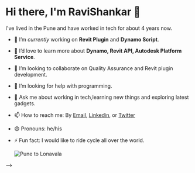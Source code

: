 # Hi there, I'm RaviShankar :wave: 

I've lived in the Pune and have worked in tech for about 4 years now.
- 🔭 I’m _currently_ working on **Revit Plugin** and **Dynamo Script**.
- 🌱 I’d love to learn more about **Dynamo, Revit API, Autodesk Platform Service**.
- 👯 I’m looking to collaborate on Quality Assurance and Revit plugin development.
- 🤔 I’m looking for help with programming.
- 💬 Ask me about working in tech,learning new things and exploring latest gadgets.
- 📫 How to reach me: By [Email](ravishankar.unipune@gmail.com), [Linkedin](https://www.linkedin.com/in/kumarravi007/), or [Twitter](https://twitter.com/techky_ravi)
- 😄 Pronouns: he/his
- ⚡ Fun fact: I would like to ride cycle all over the world.

  ![Pune to Lonavala](https://user-images.githubusercontent.com/63152994/120317143-e5a04d80-c2fb-11eb-862c-d616704cfd5b.jpg)

-->

